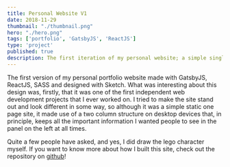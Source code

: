 ```yaml
---
title: Personal Website V1
date: 2018-11-29
thumbnail: "./thumbnail.png"
hero: "./hero.png"
tags: ['portfolio', 'GatsbyJS', 'ReactJS']
type: 'project'
published: true
description: The first iteration of my personal website; a simple single page static site for a personal website or portfolio made with ReactJS, GatsbyJS, SASS, and Netlify
---
```


The first version of my personal portfolio website made with GatsbyJS, ReactJS, SASS and designed with Sketch. What was interesting about this design was, firstly, that it was one of the first independent web development projects that I ever worked on. I tried to make the site stand out and look different in some way, so although it was a simple static one page site, it made use of a two column structure on desktop devices that, in principle, keeps all the important information I wanted people to see in the panel on the left at all times.

Quite a few people have asked, and yes, I did draw the lego character myself. If you want to know more about how I built this site, check out the repository on [github](https://github.com/yp717/personalWebsite)!
